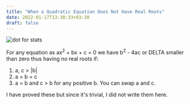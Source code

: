 ```yaml
---
title: "When a Quadratic Equation Does Not Have Real Roots"
date: 2022-01-17T13:38:33+03:30
draft: false 
---
```


![dot for stats](https://farooqkz.de1.hashbang.sh/count/tag.svg)

For any equation as ax<sup>2</sup> + bx + c = 0 we have b<sup>2</sup> - 4ac or DELTA smaller than zero thus having no real roots if:

1. a, c > |b|
2. a = b = c
3. a = b and c > b for any positive b. You can swap a and c.

I have proved these but since it's trivial, I did not write them here.

